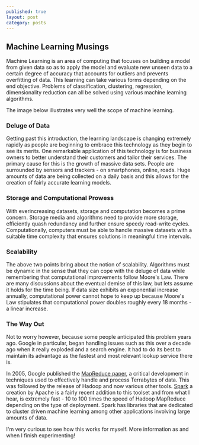```yaml
---
published: true
layout: post
category: posts
---
```






## Machine Learning Musings

Machine Learning is an area of computing that focuses on building a model from given data so as to apply the model and evaluate new unseen data to a certain degree of accuracy that accounts for outliers and prevents overfitting of data. This learning can take various forms depending on the end objective. Problems of classification, clustering, regression, dimensionality reduction can all be solved using various machine learning algorithms. 

The image below illustrates very well the scope of machine learning.


### Deluge of Data
Getting past this introduction, the learning landscape is changing extremely rapidly as people are beginning to embrace this technology as they begin to see its merits. One remarkable application of this technology is for business owners to better understand their customers and tailor their services. The primary cause for this is the growth of massive data sets. People are surrounded by sensors and trackers - on smartphones, online, roads. Huge amounts of data are being collected on a daily basis and this allows for the creation of fairly accurate learning models.

### Storage and Computational Prowess
With everincreasing datasets, storage and computation becomes a prime concern. Storage media and algorithms need to provide more storage, efficiently quash redundancy and further ensure speedy read-write cycles. Computationally, computers must be able to handle massive datasets with a suitable time complexity that ensures solutions in meaningful time intervals.

### Scalability
The above two points bring about the notion of scalability. Algorithms must be dynamic in the sense that they can cope with the deluge of data while remembering that computational improvements follow Moore's Law. There are many discussions about the eventual demise of this law, but lets assume it holds for the time being. If data size exhibits an exponential increase annually, computational power cannot hope to keep up because Moore's Law stipulates that computational power doubles roughly every 18 months - a linear increase.

### The Way Out
Not to worry however, because some people anticipated this problem years ago. Google in particular, began handling issues such as this over a decade ago when it really exploded and a search engine. It had to do its best to maintain its advantage as the fastest and most relevant lookup service there is. 

In 2005, Google published the [MapReduce paper](http://research.google.com/archive/mapreduce.html), a critical development in techniques used to effectively handle and process Terrabytes of data. This was followed by the release of Hadoop and now various other tools. [Spark](https://spark.apache.org/) a creation by Apache is a fairly recent addition to this toolset and from what I hear, is extremely fast - 10 to 100 times the speed of Hadoop MapReduce depending on the type of deployment. Spark has libraries that are dedicated to cluster driven machine learning among other applications involving large amounts of data.

I'm very curious to see how this works for myself. More information as and when I finish experimenting!
